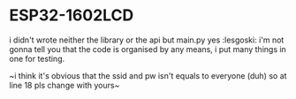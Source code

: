 # ESP32-1602LCD

i didn't wrote neither the library or the api but main.py yes :lesgoski:
i'm not gonna tell you that the code is organised by any means, i put many things in one for testing.

~i think it's obvious that the ssid and pw isn't equals to everyone (duh) so at line 18 pls change with yours~
